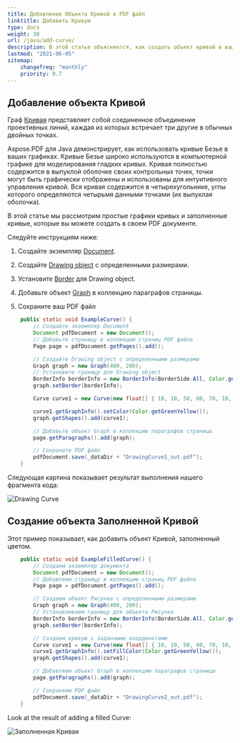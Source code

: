 ```yaml
---
title: Добавление Объекта Кривой в PDF файл
linktitle: Добавить Кривую
type: docs
weight: 30
url: /java/add-curve/
description: В этой статье объясняется, как создать объект кривой в вашем PDF с использованием Aspose.PDF для Java.
lastmod: "2021-06-05"
sitemap:
    changefreq: "monthly"
    priority: 0.7
---
```


## Добавление объекта Кривой

Граф [Кривая](https://reference.aspose.com/pdf/java/com.aspose.pdf.drawing/Curve) представляет собой соединенное объединение проективных линий, каждая из которых встречает три другие в обычных двойных точках.

Aspose.PDF для Java демонстрирует, как использовать кривые Безье в ваших графиках.
Кривые Безье широко используются в компьютерной графике для моделирования гладких кривых. Кривая полностью содержится в выпуклой оболочке своих контрольных точек, точки могут быть графически отображены и использованы для интуитивного управления кривой.
Вся кривая содержится в четырехугольнике, углы которого определяются четырьмя данными точками (их выпуклая оболочка).

В этой статье мы рассмотрим простые графики кривых и заполненные кривые, которые вы можете создать в своем PDF документе.

Следуйте инструкциям ниже:

1. Создайте экземпляр [Document](https://reference.aspose.com/pdf/java/com.aspose.pdf/Document).

1. Создайте [Drawing object](https://reference.aspose.com/pdf/java/com.aspose.pdf.drawing/package-frame) с определенными размерами.

1. Установите [Border](https://reference.aspose.com/pdf/java/com.aspose.pdf.drawing/Graph#setBorder-com.aspose.pdf.BorderInfo-) для Drawing object.

1. Добавьте объект [Graph](https://reference.aspose.com/pdf/java/com.aspose.pdf.drawing/Graph) в коллекцию параграфов страницы.

1. Сохраните ваш PDF файл

```java
    public static void ExampleCurve() {
        // Создайте экземпляр Document
        Document pdfDocument = new Document();
        // Добавьте страницу в коллекцию страниц PDF файла
        Page page = pdfDocument.getPages().add();

        // Создайте Drawing object с определенными размерами
        Graph graph = new Graph(400, 200);
        // Установите границу для Drawing object
        BorderInfo borderInfo = new BorderInfo(BorderSide.All, Color.getGreen());
        graph.setBorder(borderInfo);

        Curve curve1 = new Curve(new float[] { 10, 10, 50, 60, 70, 10, 100, 120});

        curve1.getGraphInfo().setColor(Color.getGreenYellow());
        graph.getShapes().add(curve1);

        // Добавьте объект Graph в коллекцию параграфов страницы
        page.getParagraphs().add(graph);

        // Сохраните PDF файл
        pdfDocument.save(_dataDir + "DrawingCurve1_out.pdf");
    }
```


Следующая картина показывает результат выполнения нашего фрагмента кода:

![Drawing Curve](drawing_curve.png)

## Создание объекта Заполненной Кривой

Этот пример показывает, как добавить объект Кривой, заполненный цветом.

```java
    public static void ExampleFilledCurve() {
        // Создаем экземпляр документа
        Document pdfDocument = new Document();
        // Добавляем страницу в коллекцию страниц PDF файла
        Page page = pdfDocument.getPages().add();

        // Создаем объект Рисунка с определенными размерами
        Graph graph = new Graph(400, 200);
        // Устанавливаем границу для объекта Рисунка
        BorderInfo borderInfo = new BorderInfo(BorderSide.All, Color.getGreen());
        graph.setBorder(borderInfo);

        // Создаем кривую с заданными координатами
        Curve curve1 = new Curve(new float[] { 10, 10, 50, 60, 70, 10, 100, 120});
        curve1.getGraphInfo().setFillColor(Color.getGreenYellow());
        graph.getShapes().add(curve1);

        // Добавляем объект Graph в коллекцию параграфов страницы
        page.getParagraphs().add(graph);

        // Сохраняем PDF файл
        pdfDocument.save(_dataDir + "DrawingCurve2_out.pdf");
    }
```


Look at the result of adding a filled Curve:

![Заполненная Кривая](filled_curve.png)
